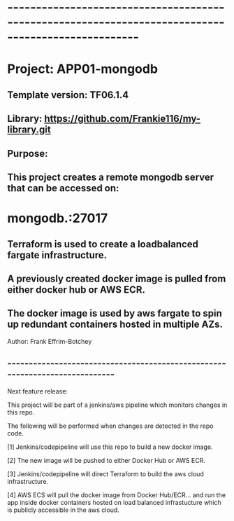 # ---------------------------------------------------------------------------------------------------
# Project: APP01-mongodb
## Template version:  TF06.1.4
## Library: https://github.com/Frankie116/my-library.git


## Purpose: 
## This project creates a remote mongodb server that can be accessed on:

# mongodb.<my-domain>:27017

## Terraform is used to create a loadbalanced fargate infrastructure.
## A previously created docker image is pulled from either docker hub or AWS ECR.
## The docker image is used by aws fargate to spin up redundant containers hosted in multiple AZs.

Author:  Frank Effrim-Botchey
## ----------------------------------------------------------------------------


Next feature release:

This project will be part of a jenkins/aws pipeline which monitors changes in this repo.

The following will be performed when changes are detected in the repo code.

  [1] Jenkins/codepipeline will use this repo to build a new docker image.
  
  [2] The new image will be pushed to either Docker Hub or AWS ECR.
  
  [3] Jenkins/codepipeline will direct Terraform to build the aws cloud infrastructure.
  
  [4] AWS ECS will pull the docker image from Docker Hub/ECR...
      and run the app inside docker containers hosted on load balanced infrastucture which is publicly accessible in the aws cloud.
